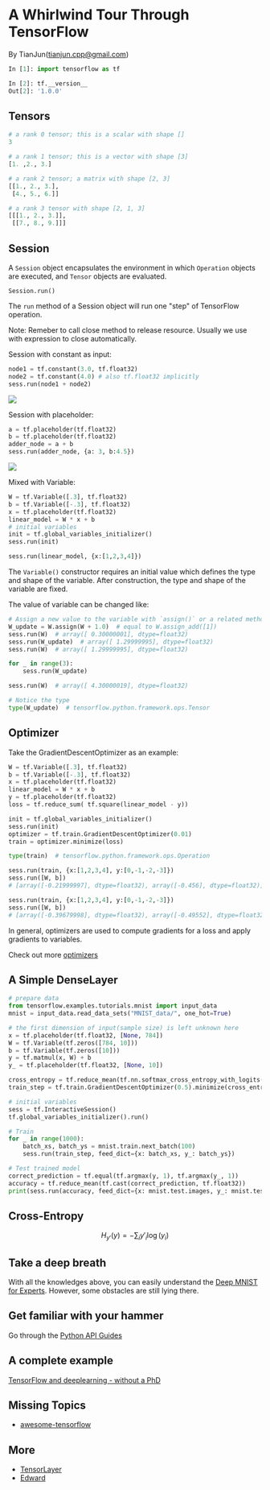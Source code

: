 # A Whirlwind Tour Through TensorFlow

By TianJun(tianjun.cpp@gmail.com)



```python
In [1]: import tensorflow as tf

In [2]: tf.__version__
Out[2]: '1.0.0'
```



## Tensors

```python
# a rank 0 tensor; this is a scalar with shape []
3

# a rank 1 tensor; this is a vector with shape [3]
[1. ,2., 3.]

# a rank 2 tensor; a matrix with shape [2, 3]
[[1., 2., 3.],
 [4., 5., 6.]] 

# a rank 3 tensor with shape [2, 1, 3]
[[[1., 2., 3.]], 
 [[7., 8., 9.]]] 
```



## Session

A `Session` object encapsulates the environment in which `Operation`
objects are executed, and `Tensor` objects are evaluated.


`Session.run()`

The `run` method of a Session object will run one "step" of TensorFlow operation.

Note: Remeber to call close method to release resource. Usually we use with expression
to close automatically.


Session with constant as input:
```python
node1 = tf.constant(3.0, tf.float32)
node2 = tf.constant(4.0) # also tf.float32 implicitly
sess.run(node1 + node2)
```


<img src="fig/1.png" style="max-width:400px"></img>


Session with placeholder:
```python
a = tf.placeholder(tf.float32)
b = tf.placeholder(tf.float32)
adder_node = a + b 
sess.run(adder_node, {a: 3, b:4.5})
```


![](fig/2.png)


Mixed with Variable:

```python
W = tf.Variable([.3], tf.float32)
b = tf.Variable([-.3], tf.float32)
x = tf.placeholder(tf.float32)
linear_model = W * x + b
# initial variables
init = tf.global_variables_initializer()
sess.run(init)

sess.run(linear_model, {x:[1,2,3,4]})
```

The `Variable()` constructor requires an initial value which defines the
type and shape of the variable. After construction, the type and shape of
the variable are fixed. 


The value of variable can be changed like:

```python
# Assign a new value to the variable with `assign()` or a related method.
W_update = W.assign(W + 1.0)  # equal to W.assign_add([1])
sess.run(W)  # array([ 0.30000001], dtype=float32)
sess.run(W_update)  # array([ 1.29999995], dtype=float32)
sess.run(W)  # array([ 1.29999995], dtype=float32)

for _ in range(3):
    sess.run(W_update)

sess.run(W)  # array([ 4.30000019], dtype=float32)

# Notice the type
type(W_update)  # tensorflow.python.framework.ops.Tensor
```



## Optimizer

Take the GradientDescentOptimizer as an example:
```python
W = tf.Variable([.3], tf.float32)
b = tf.Variable([-.3], tf.float32)
x = tf.placeholder(tf.float32)
linear_model = W * x + b
y = tf.placeholder(tf.float32)
loss = tf.reduce_sum( tf.square(linear_model - y))

init = tf.global_variables_initializer()
sess.run(init)
optimizer = tf.train.GradientDescentOptimizer(0.01)
train = optimizer.minimize(loss)

type(train)  # tensorflow.python.framework.ops.Operation

sess.run(train, {x:[1,2,3,4], y:[0,-1,-2,-3]})
sess.run([W, b])
# [array([-0.21999997], dtype=float32), array([-0.456], dtype=float32)]

sess.run(train, {x:[1,2,3,4], y:[0,-1,-2,-3]})
sess.run([W, b])
# [array([-0.39679998], dtype=float32), array([-0.49552], dtype=float32)]
```


In general, optimizers are used to compute gradients for a loss and apply gradients to variables.

Check out more [optimizers](https://www.tensorflow.org/api_guides/python/train)



## A Simple DenseLayer

```python
# prepare data
from tensorflow.examples.tutorials.mnist import input_data
mnist = input_data.read_data_sets("MNIST_data/", one_hot=True)

# the first dimension of input(sample size) is left unknown here
x = tf.placeholder(tf.float32, [None, 784])  
W = tf.Variable(tf.zeros([784, 10]))
b = tf.Variable(tf.zeros([10]))
y = tf.matmul(x, W) + b
y_ = tf.placeholder(tf.float32, [None, 10])

cross_entropy = tf.reduce_mean(tf.nn.softmax_cross_entropy_with_logits(labels=y_, logits=y))
train_step = tf.train.GradientDescentOptimizer(0.5).minimize(cross_entropy)

# initial variables
sess = tf.InteractiveSession()
tf.global_variables_initializer().run()

# Train
for _ in range(1000):
    batch_xs, batch_ys = mnist.train.next_batch(100)
    sess.run(train_step, feed_dict={x: batch_xs, y_: batch_ys})

# Test trained model
correct_prediction = tf.equal(tf.argmax(y, 1), tf.argmax(y_, 1))
accuracy = tf.reduce_mean(tf.cast(correct_prediction, tf.float32))
print(sess.run(accuracy, feed_dict={x: mnist.test.images, y_: mnist.test.labels}))
```


## Cross-Entropy

$$H_{y'}(y) = -\sum_i y'_i \log(y_i)$$



## Take a deep breath

With all the knowledges above, you can easily understand the
[Deep MNIST for Experts](https://www.tensorflow.org/get_started/mnist/pros).
However, some obstacles are still lying there.



## Get familiar with your hammer

Go through the [Python API Guides](https://www.tensorflow.org/api_guides/python/)



## A complete example

[TensorFlow and deeplearning - without a PhD](https://gotocon.com/dl/goto-london-2016/slides/MartinGorner_TensorflowAndDeepLearningWithoutAPhD.pdf)



## Missing Topics

- [awesome-tensorflow](https://github.com/jtoy/awesome-tensorflow#libraries)



## More

- [TensorLayer](https://github.com/zsdonghao/tensorlayer)
- [Edward](https://github.com/blei-lab/edward)
